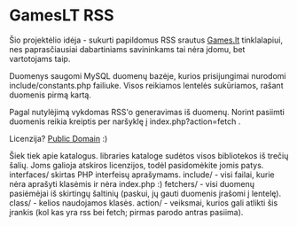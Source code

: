 GamesLT RSS
==========

Šio projektėlio idėja - sukurti papildomus RSS srautus [Games.lt](http://games.lt) tinklalapiui, nes paprasčiausiai dabartiniams savininkams tai nėra įdomu, bet vartotojams taip.

Duomenys saugomi MySQL duomenų bazėje, kurios prisijungimai nurodomi include/constants.php failiuke. Visos reikiamos lentelės sukūriamos, rašant duomenis pirmą kartą.

Pagal nutylėjimą vykdomas RSS'o generavimas iš duomenų. Norint pasiimti duomenis reikia kreiptis per naršyklę į index.php?action=fetch .

Licenzija? <u>Public Domain</u> :)

Šiek tiek apie katalogus. libraries kataloge sudėtos visos bibliotekos iš trečių šalių. Joms galioja atskiros licenzijos, todėl pasidomėkite jomis patys. 
interfaces/ skirtas PHP interfeisų aprašymams. include/ - visi failai, kurie nėra aprašyti klasėmis ir nėra index.php :) fetchers/ - visi duomenų pasiėmėjai iš skirtingų šaltinių (paskui, jų gauti duomenis įrašomi į lentelę). class/ - kelios naudojamos klasės. action/ - veiksmai, kurios gali atlikti šis įrankis (kol kas yra rss bei fetch; pirmas parodo antras pasiima).
